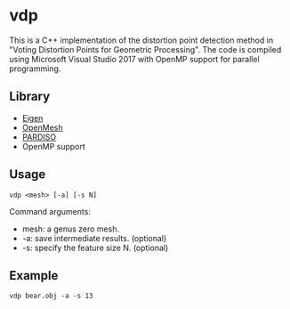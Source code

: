 vdp
===

This is a C++ implementation of the distortion point detection method in "Voting Distortion Points for Geometric Processing".
The code is compiled using Microsoft Visual Studio 2017 with OpenMP support for parallel programming.

Library
---

* [Eigen](http://eigen.tuxfamily.org/)
* [OpenMesh](https://www.openmesh.org/)
* [PARDISO](https://www.pardiso-project.org/)
* OpenMP support

Usage
---

```
vdp <mesh> [-a] [-s N]
```

Command arguments:
* mesh: a genus zero mesh.
* -a: save intermediate results. (optional)
* -s: specify the feature size N. (optional)

Example
---

```
vdp bear.obj -a -s 13
```
